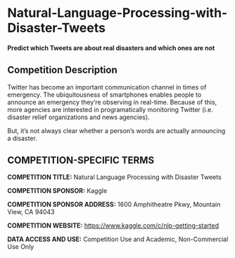 # Natural-Language-Processing-with-Disaster-Tweets
#### Predict which Tweets are about real disasters and which ones are not

## Competition Description

Twitter has become an important communication channel in times of emergency.
The ubiquitousness of smartphones enables people to announce an emergency they’re observing in real-time. Because of this, more agencies are interested in programatically monitoring Twitter (i.e. disaster relief organizations and news agencies).

But, it’s not always clear whether a person’s words are actually announcing a disaster.

## COMPETITION-SPECIFIC TERMS

**COMPETITION TITLE:** Natural Language Processing with Disaster Tweets

**COMPETITION SPONSOR:** Kaggle

**COMPETITION SPONSOR ADDRESS:** 1600 Amphitheatre Pkwy, Mountain View, CA 94043

**COMPETITION WEBSITE:** https://www.kaggle.com/c/nlp-getting-started

**DATA ACCESS AND USE:** Competition Use and Academic, Non-Commercial Use Only

